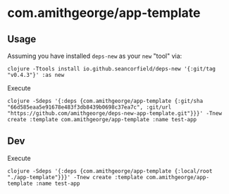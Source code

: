 # com.amithgeorge/app-template

## Usage

Assuming you have installed `deps-new` as your `new` "tool" via:

```shell
clojure -Ttools install io.github.seancorfield/deps-new '{:git/tag "v0.4.3"}' :as new
```

Execute

```shell
clojure -Sdeps '{:deps {com.amithgeorge/app-template {:git/sha "66d585eaa5e91678e483f3db8439b0698c37ea7c", :git/url "https://github.com/amithgeorge/deps-new-app-template.git"}}}' -Tnew create :template com.amithgeorge/app-template :name test-app
```

## Dev

Execute

```shell
clojure -Sdeps '{:deps {com.amithgeorge/app-template {:local/root "./app-template"}}}' -Tnew create :template com.amithgeorge/app-template :name test-app
```
